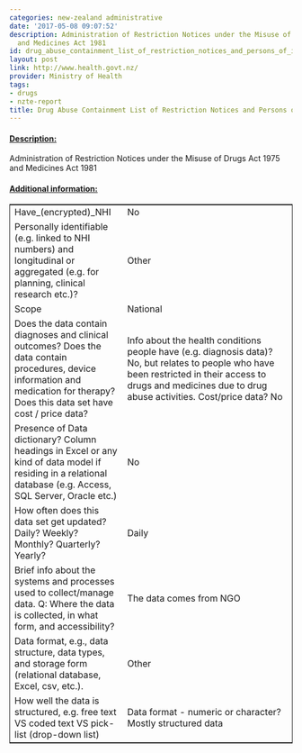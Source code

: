 ```yaml
---
categories: new-zealand administrative
date: '2017-05-08 09:07:52'
description: Administration of Restriction Notices under the Misuse of Drugs Act 1975
  and Medicines Act 1981
id: drug_abuse_containment_list_of_restriction_notices_and_persons_of_interest
layout: post
link: http://www.health.govt.nz/
provider: Ministry of Health
tags:
- drugs
- nzte-report
title: Drug Abuse Containment List of Restriction Notices and Persons of Interest
---
```



 <h4> <u>Description:</u> </h4>
Administration of Restriction Notices under the Misuse of Drugs Act 1975 and Medicines Act 1981
 <h4> <u>Additional information:</u> </h4>
 <table style="border: 1px solid">
 <tr> <td width="40%">Have_(encrypted)_NHI</td> <td>No</td> </tr>
 <tr> <td width="40%">Personally identifiable (e.g. linked to NHI numbers) and longitudinal or aggregated (e.g. for planning, clinical research etc.)?</td> <td>Other</td> </tr>
 <tr> <td width="40%">Scope</td> <td>National</td> </tr>
 <tr> <td width="40%">Does the data contain diagnoses and clinical outcomes?
Does the data contain procedures, device information and medication for therapy?
Does this data set have cost / price data?</td> <td>Info about the health conditions people have (e.g. diagnosis data)? No, but relates to people who have been restricted in their access to drugs and medicines due to drug abuse activities. Cost/price data? No</td> </tr>
 <tr> <td width="40%">Presence of Data dictionary? Column headings in Excel or any kind of data model if residing in a relational database (e.g. Access, SQL Server, Oracle etc.) </td> <td>No</td> </tr>
 <tr> <td width="40%">How often does this data set get updated? Daily? Weekly? Monthly? Quarterly? Yearly?</td> <td>Daily</td> </tr>
 <tr> <td width="40%">Brief info about the systems and processes used to collect/manage data. Q: Where the data is collected, in what form, and accessibility?</td> <td>The data comes from NGO</td> </tr>
 <tr> <td width="40%">Data format, e.g., data structure, data types, and storage form (relational database, Excel, csv, etc.).</td> <td>Other</td> </tr>
 <tr> <td width="40%">How well the data is structured, e.g. free text VS coded text VS pick-list (drop-down list)</td> <td>Data format - numeric or character? Mostly structured data</td> </tr>
 </table>